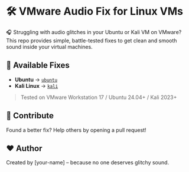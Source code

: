 # 🛠️ VMware Audio Fix for Linux VMs

🎧 Struggling with audio glitches in your Ubuntu or Kali VM on VMware?  
This repo provides simple, battle-tested fixes to get clean and smooth sound inside your virtual machines.

## 📂 Available Fixes

- **Ubuntu** → [`ubuntu`](./ubuntu/)
- **Kali Linux** → [`kali`](./kali/)

> Tested on VMware Workstation 17 / Ubuntu 24.04+ / Kali 2023+

## 🤝 Contribute

Found a better fix? Help others by opening a pull request!

## ❤️ Author

Created by [your-name] – because no one deserves glitchy sound.
